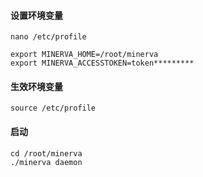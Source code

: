 #### 设置环境变量

```
nano /etc/profile
```

```
export MINERVA_HOME=/root/minerva
export MINERVA_ACCESSTOKEN=token*********
```

#### 生效环境变量

```
source /etc/profile
```

#### 启动

```
cd /root/minerva
./minerva daemon
```
